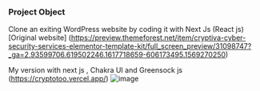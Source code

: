 ### Project Object
Clone an exiting WordPress website by coding it with Next Js (React js)
[Original website] (https://preview.themeforest.net/item/cryptiva-cyber-security-services-elementor-template-kit/full_screen_preview/31098747?_ga=2.93599706.619502246.1617718659-606173495.1569270250)

My version with next js , Chakra UI and Greensock js (https://cryptotoo.vercel.app/)
![image](https://user-images.githubusercontent.com/49349439/179354148-c7c7b422-09c7-42a6-aadd-4aba43087b3c.png)

